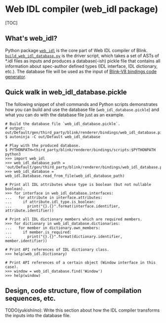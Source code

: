 # Web IDL compiler (web_idl package)

[TOC]

## What's web_idl?

Python package
[`web_idl`](https://source.chromium.org/chromium/chromium/src/+/main:third_party/blink/renderer/bindings/scripts/web_idl/)
is the core part of Web IDL compiler of Blink.
[`build_web_idl_database.py`](https://source.chromium.org/chromium/chromium/src/+/main:third_party/blink/renderer/bindings/scripts/build_web_idl_database.py)
is the driver script, which takes a set of ASTs of *.idl files as inputs and
produces a database(-ish) pickle file that contains all information about
spec-author defined types (IDL interface, IDL dictionary, etc.).  The database
file will be used as the input of
[Blink-V8 bindings code generator](../bind_gen/README.md).

## Quick walk in web_idl_database.pickle

The following snippet of shell commands and Python scripts demonstrates how you
can build and use the database file (`web_idl_database.pickle`) and what you
can do with the database file just as an example.

```shell
# Build the database file `web_idl_database.pickle`.
# output: out/Default/gen/third_party/blink/renderer/bindings/web_idl_database.pickle
$ autoninja -C out/Default web_idl_database

# Play with the produced database.
$ PYTHONPATH=third_party/blink/renderer/bindings/scripts:$PYTHONPATH python3
>>> import web_idl
>>> web_idl_database_path = 'out/Default/gen/third_party/blink/renderer/bindings/web_idl_database.pickle'
>>> web_idl_database = web_idl.Database.read_from_file(web_idl_database_path)

# Print all IDL attributes whose type is boolean (but not nullable boolean).
>>> for interface in web_idl_database.interfaces:
...   for attribute in interface.attributes:
...     if attribute.idl_type.is_boolean:
...       print("{}.{}".format(interface.identifier, attribute.identifier))

# Print all IDL dictionary members which are required members.
>>> for dictionary in web_idl_database.dictionaries:
...   for member in dictionary.own_members:
...     if member.is_required:
...       print("{}.{}".format(dictionary.identifier, member.identifier))

# Print API references of IDL dictionary class.
>>> help(web_idl.Dictionary)

# Print API references of a certain object (Window interface in this case).
>>> window = web_idl_database.find('Window')
>>> help(window)
```

## Design, code structure, flow of compilation sequences, etc.

TODO(yukishiino): Write this section about how the IDL compiler transforms the inputs into the database file.
